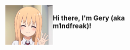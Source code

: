 <img src="hello.webp" alt="Hello" width="150" align="left">

## Hi there, I'm Gery (aka m1ndfreak)!

